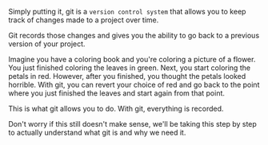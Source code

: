 Simply putting it, git is a `version control system` that allows you to keep track of changes made to a project over time.

Git records those changes and gives you the ability to go back to a previous version of your project.

Imagine you have a coloring book and you're coloring a picture of a flower. You just finished coloring the leaves in green. Next, you start coloring the petals in red. However, after you finished, you thought the petals looked horrible. With git, you can revert your choice of red and go back to the point where you just finished the leaves and start again from that point.

This is what git allows you to do. With git, everything is recorded.

Don't worry if this still doesn't make sense, we'll be taking this step by step to actually understand what git is and why we need it.
